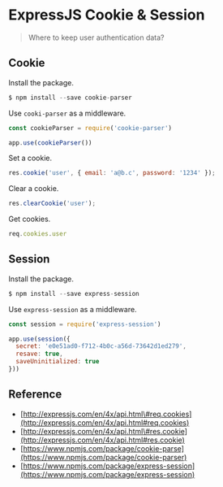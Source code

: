 # ExpressJS Cookie & Session

> Where to keep user authentication data?

## Cookie

Install the package.

```js
$ npm install --save cookie-parser
```

Use `cooki-parser` as a middleware.

```js
const cookieParser = require('cookie-parser')

app.use(cookieParser())
```

Set a cookie.

```js
res.cookie('user', { email: 'a@b.c', password: '1234' });
```

Clear a cookie.

```js
res.clearCookie('user');
```

Get cookies.

```js
req.cookies.user
```

## Session

Install the package.

```js
$ npm install --save express-session
```

Use `express-session` as a middleware.

```js
const session = require('express-session')

app.use(session({
  secret: 'e0e51ad0-f712-4b0c-a56d-73642d1ed279',
  resave: true,
  saveUninitialized: true
}))
```

## Reference

* [http://expressjs.com/en/4x/api.html\#req.cookies](http://expressjs.com/en/4x/api.html#req.cookies)
* [http://expressjs.com/en/4x/api.html\#res.cookie](http://expressjs.com/en/4x/api.html#res.cookie)
* [https://www.npmjs.com/package/cookie-parse](https://www.npmjs.com/package/cookie-parser)
* [https://www.npmjs.com/package/express-session](https://www.npmjs.com/package/express-session)



